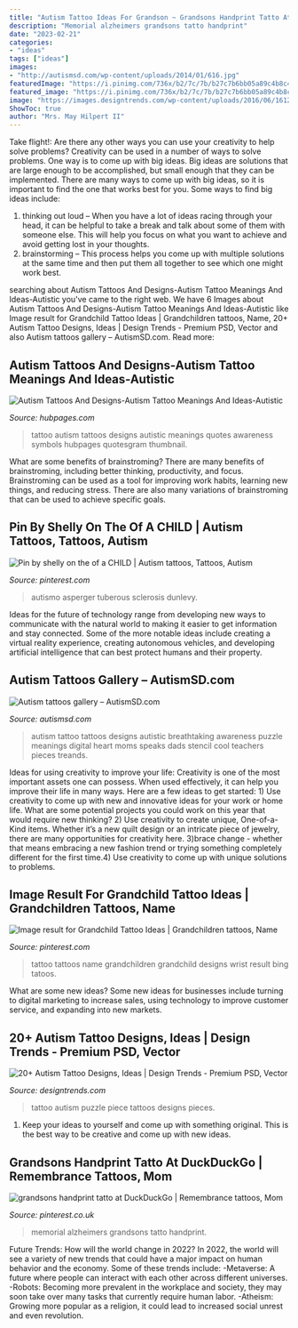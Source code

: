 ```yaml
---
title: "Autism Tattoo Ideas For Grandson ~ Grandsons Handprint Tatto At Duckduckgo"
description: "Memorial alzheimers grandsons tatto handprint"
date: "2023-02-21"
categories:
- "ideas"
tags: ["ideas"]
images:
- "http://autismsd.com/wp-content/uploads/2014/01/616.jpg"
featuredImage: "https://i.pinimg.com/736x/b2/7c/7b/b27c7b6bb05a89c4b8c440e494299287.jpg"
featured_image: "https://i.pinimg.com/736x/b2/7c/7b/b27c7b6bb05a89c4b8c440e494299287.jpg"
image: "https://images.designtrends.com/wp-content/uploads/2016/06/16123743/Autism-Puzzle-Piece-Tattoo.jpg"
ShowToc: true
author: "Mrs. May Hilpert II"
---
```



Take flight!: Are there any other ways you can use your creativity to help solve problems?
Creativity can be used in a number of ways to solve problems. One way is to come up with big ideas. Big ideas are solutions that are large enough to be accomplished, but small enough that they can be implemented. There are many ways to come up with big ideas, so it is important to find the one that works best for you. Some ways to find big ideas include: 
1) thinking out loud – When you have a lot of ideas racing through your head, it can be helpful to take a break and talk about some of them with someone else. This will help you focus on what you want to achieve and avoid getting lost in your thoughts. 
2) brainstorming – This process helps you come up with multiple solutions at the same time and then put them all together to see which one might work best.

	

		
searching about Autism Tattoos And Designs-Autism Tattoo Meanings And Ideas-Autistic you've came to the right web. We have 6 Images about Autism Tattoos And Designs-Autism Tattoo Meanings And Ideas-Autistic like Image result for Grandchild Tattoo Ideas | Grandchildren tattoos, Name, 20+ Autism Tattoo Designs, Ideas | Design Trends - Premium PSD, Vector and also Autism tattoos gallery – AutismSD.com. Read more:
		
    
## Autism Tattoos And Designs-Autism Tattoo Meanings And Ideas-Autistic

<img loading=lazy src="https://usercontent1.hubstatic.com/8069284_50.jpg" onerror="this.onerror=null;this.src='https://tse4.mm.bing.net/th?id=OIP.HISRor3eq45ll3O5BOIdoAHaLH&amp;pid=15.1';" alt="Autism Tattoos And Designs-Autism Tattoo Meanings And Ideas-Autistic">

_Source: hubpages.com_

>tattoo autism tattoos designs autistic meanings quotes awareness symbols hubpages quotesgram thumbnail. 

	

What are some benefits of brainstroming?
There are many benefits of brainstroming, including better thinking, productivity, and focus. Brainstroming can be used as a tool for improving work habits, learning new things, and reducing stress. There are also many variations of brainstroming that can be used to achieve specific goals.

    
## Pin By Shelly On The Of A CHILD | Autism Tattoos, Tattoos, Autism

<img loading=lazy src="https://i.pinimg.com/736x/d8/47/c0/d847c098dc7e32cb37cf1a29902450b9--autism.jpg" onerror="this.onerror=null;this.src='https://tse4.mm.bing.net/th?id=OIP.2gzWqe6CP_7iSficPtPikQHaJ4&amp;pid=15.1';" alt="Pin by shelly on the of a CHILD | Autism tattoos, Tattoos, Autism">

_Source: pinterest.com_

>autismo asperger tuberous sclerosis dunlevy. 

	

Ideas for the future of technology range from developing new ways to communicate with the natural world to making it easier to get information and stay connected. Some of the more notable ideas include creating a virtual reality experience, creating autonomous vehicles, and developing artificial intelligence that can best protect humans and their property.

    
## Autism Tattoos Gallery – AutismSD.com

<img loading=lazy src="http://autismsd.com/wp-content/uploads/2014/01/616.jpg" onerror="this.onerror=null;this.src='https://tse2.mm.bing.net/th?id=OIP.7lzY_1rPLkU1Llmv4L_WOgHaJv&amp;pid=15.1';" alt="Autism tattoos gallery – AutismSD.com">

_Source: autismsd.com_

>autism tattoo tattoos designs autistic breathtaking awareness puzzle meanings digital heart moms speaks dads stencil cool teachers pieces treands. 

	

Ideas for using creativity to improve your life:
Creativity is one of the most important assets one can possess. When used effectively, it can help you improve their life in many ways. Here are a few ideas to get started: 1) Use creativity to come up with new and innovative ideas for your work or home life. What are some potential projects you could work on this year that would require new thinking? 2) Use creativity to create unique, One-of-a-Kind items. Whether it’s a new quilt design or an intricate piece of jewelry, there are many opportunities for creativity here. 3)brace change - whether that means embracing a new fashion trend or trying something completely different for the first time.4) Use creativity to come up with unique solutions to problems.

    
## Image Result For Grandchild Tattoo Ideas | Grandchildren Tattoos, Name

<img loading=lazy src="https://i.pinimg.com/originals/e9/62/b3/e962b32a85a52fdb276a9ab97eda322c.jpg" onerror="this.onerror=null;this.src='https://tse1.mm.bing.net/th?id=OIP.iwFgVQ2FjFZwcyzSxmZXKgAAAA&amp;pid=15.1';" alt="Image result for Grandchild Tattoo Ideas | Grandchildren tattoos, Name">

_Source: pinterest.com_

>tattoo tattoos name grandchildren grandchild designs wrist result bing tatoos. 

	

What are some new ideas?
Some new ideas for businesses include turning to digital marketing to increase sales, using technology to improve customer service, and expanding into new markets.

    
## 20+ Autism Tattoo Designs, Ideas | Design Trends - Premium PSD, Vector

<img loading=lazy src="https://images.designtrends.com/wp-content/uploads/2016/06/16123743/Autism-Puzzle-Piece-Tattoo.jpg" onerror="this.onerror=null;this.src='https://tse1.mm.bing.net/th?id=OIP.A2diC7vIz5PbUqx6WQ09jQHaHa&amp;pid=15.1';" alt="20+ Autism Tattoo Designs, Ideas | Design Trends - Premium PSD, Vector">

_Source: designtrends.com_

>tattoo autism puzzle piece tattoos designs pieces. 

	

1. Keep your ideas to yourself and come up with something original. This is the best way to be creative and come up with new ideas.

    
## Grandsons Handprint Tatto At DuckDuckGo | Remembrance Tattoos, Mom

<img loading=lazy src="https://i.pinimg.com/736x/b2/7c/7b/b27c7b6bb05a89c4b8c440e494299287.jpg" onerror="this.onerror=null;this.src='https://tse2.mm.bing.net/th?id=OIP.OUzXDWxyXoVGbjp5vUwQtAAAAA&amp;pid=15.1';" alt="grandsons handprint tatto at DuckDuckGo | Remembrance tattoos, Mom">

_Source: pinterest.co.uk_

>memorial alzheimers grandsons tatto handprint. 

	

Future Trends: How will the world change in 2022?
In 2022, the world will see a variety of new trends that could have a major impact on human behavior and the economy. Some of these trends include: 
-Metaverse: A future where people can interact with each other across different universes. 
-Robots: Becoming more prevalent in the workplace and society, they may soon take over many tasks that currently require human labor. 
-Atheism: Growing more popular as a religion, it could lead to increased social unrest and even revolution.

